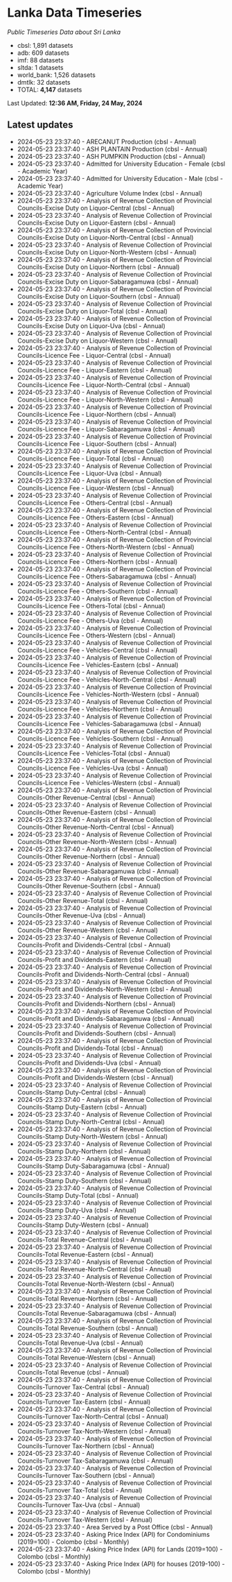 # Lanka Data Timeseries
*Public Timeseries Data about Sri Lanka*

* cbsl: 1,891 datasets
* adb: 609 datasets
* imf: 88 datasets
* sltda: 1 datasets
* world_bank: 1,526 datasets
* dmtlk: 32 datasets
* TOTAL: **4,147** datasets

Last Updated: **12:36 AM, Friday, 24 May, 2024**

## Latest updates

* 2024-05-23 23:37:40 - ARECANUT Production (cbsl - Annual)
* 2024-05-23 23:37:40 - ASH PLANTAIN Production (cbsl - Annual)
* 2024-05-23 23:37:40 - ASH PUMPKIN Production (cbsl - Annual)
* 2024-05-23 23:37:40 - Admitted for University Education - Female (cbsl - Academic Year)
* 2024-05-23 23:37:40 - Admitted for University Education - Male (cbsl - Academic Year)
* 2024-05-23 23:37:40 - Agriculture Volume Index (cbsl - Annual)
* 2024-05-23 23:37:40 - Analysis of Revenue Collection of Provincial Councils-Excise Duty on Liquor-Central (cbsl - Annual)
* 2024-05-23 23:37:40 - Analysis of Revenue Collection of Provincial Councils-Excise Duty on Liquor-Eastern (cbsl - Annual)
* 2024-05-23 23:37:40 - Analysis of Revenue Collection of Provincial Councils-Excise Duty on Liquor-North-Central (cbsl - Annual)
* 2024-05-23 23:37:40 - Analysis of Revenue Collection of Provincial Councils-Excise Duty on Liquor-North-Western (cbsl - Annual)
* 2024-05-23 23:37:40 - Analysis of Revenue Collection of Provincial Councils-Excise Duty on Liquor-Northern (cbsl - Annual)
* 2024-05-23 23:37:40 - Analysis of Revenue Collection of Provincial Councils-Excise Duty on Liquor-Sabaragamuwa (cbsl - Annual)
* 2024-05-23 23:37:40 - Analysis of Revenue Collection of Provincial Councils-Excise Duty on Liquor-Southern (cbsl - Annual)
* 2024-05-23 23:37:40 - Analysis of Revenue Collection of Provincial Councils-Excise Duty on Liquor-Total (cbsl - Annual)
* 2024-05-23 23:37:40 - Analysis of Revenue Collection of Provincial Councils-Excise Duty on Liquor-Uva (cbsl - Annual)
* 2024-05-23 23:37:40 - Analysis of Revenue Collection of Provincial Councils-Excise Duty on Liquor-Western (cbsl - Annual)
* 2024-05-23 23:37:40 - Analysis of Revenue Collection of Provincial Councils-Licence Fee - Liquor-Central (cbsl - Annual)
* 2024-05-23 23:37:40 - Analysis of Revenue Collection of Provincial Councils-Licence Fee - Liquor-Eastern (cbsl - Annual)
* 2024-05-23 23:37:40 - Analysis of Revenue Collection of Provincial Councils-Licence Fee - Liquor-North-Central (cbsl - Annual)
* 2024-05-23 23:37:40 - Analysis of Revenue Collection of Provincial Councils-Licence Fee - Liquor-North-Western (cbsl - Annual)
* 2024-05-23 23:37:40 - Analysis of Revenue Collection of Provincial Councils-Licence Fee - Liquor-Northern (cbsl - Annual)
* 2024-05-23 23:37:40 - Analysis of Revenue Collection of Provincial Councils-Licence Fee - Liquor-Sabaragamuwa (cbsl - Annual)
* 2024-05-23 23:37:40 - Analysis of Revenue Collection of Provincial Councils-Licence Fee - Liquor-Southern (cbsl - Annual)
* 2024-05-23 23:37:40 - Analysis of Revenue Collection of Provincial Councils-Licence Fee - Liquor-Total (cbsl - Annual)
* 2024-05-23 23:37:40 - Analysis of Revenue Collection of Provincial Councils-Licence Fee - Liquor-Uva (cbsl - Annual)
* 2024-05-23 23:37:40 - Analysis of Revenue Collection of Provincial Councils-Licence Fee - Liquor-Western (cbsl - Annual)
* 2024-05-23 23:37:40 - Analysis of Revenue Collection of Provincial Councils-Licence Fee - Others-Central (cbsl - Annual)
* 2024-05-23 23:37:40 - Analysis of Revenue Collection of Provincial Councils-Licence Fee - Others-Eastern (cbsl - Annual)
* 2024-05-23 23:37:40 - Analysis of Revenue Collection of Provincial Councils-Licence Fee - Others-North-Central (cbsl - Annual)
* 2024-05-23 23:37:40 - Analysis of Revenue Collection of Provincial Councils-Licence Fee - Others-North-Western (cbsl - Annual)
* 2024-05-23 23:37:40 - Analysis of Revenue Collection of Provincial Councils-Licence Fee - Others-Northern (cbsl - Annual)
* 2024-05-23 23:37:40 - Analysis of Revenue Collection of Provincial Councils-Licence Fee - Others-Sabaragamuwa (cbsl - Annual)
* 2024-05-23 23:37:40 - Analysis of Revenue Collection of Provincial Councils-Licence Fee - Others-Southern (cbsl - Annual)
* 2024-05-23 23:37:40 - Analysis of Revenue Collection of Provincial Councils-Licence Fee - Others-Total (cbsl - Annual)
* 2024-05-23 23:37:40 - Analysis of Revenue Collection of Provincial Councils-Licence Fee - Others-Uva (cbsl - Annual)
* 2024-05-23 23:37:40 - Analysis of Revenue Collection of Provincial Councils-Licence Fee - Others-Western (cbsl - Annual)
* 2024-05-23 23:37:40 - Analysis of Revenue Collection of Provincial Councils-Licence Fee - Vehicles-Central (cbsl - Annual)
* 2024-05-23 23:37:40 - Analysis of Revenue Collection of Provincial Councils-Licence Fee - Vehicles-Eastern (cbsl - Annual)
* 2024-05-23 23:37:40 - Analysis of Revenue Collection of Provincial Councils-Licence Fee - Vehicles-North-Central (cbsl - Annual)
* 2024-05-23 23:37:40 - Analysis of Revenue Collection of Provincial Councils-Licence Fee - Vehicles-North-Western (cbsl - Annual)
* 2024-05-23 23:37:40 - Analysis of Revenue Collection of Provincial Councils-Licence Fee - Vehicles-Northern (cbsl - Annual)
* 2024-05-23 23:37:40 - Analysis of Revenue Collection of Provincial Councils-Licence Fee - Vehicles-Sabaragamuwa (cbsl - Annual)
* 2024-05-23 23:37:40 - Analysis of Revenue Collection of Provincial Councils-Licence Fee - Vehicles-Southern (cbsl - Annual)
* 2024-05-23 23:37:40 - Analysis of Revenue Collection of Provincial Councils-Licence Fee - Vehicles-Total (cbsl - Annual)
* 2024-05-23 23:37:40 - Analysis of Revenue Collection of Provincial Councils-Licence Fee - Vehicles-Uva (cbsl - Annual)
* 2024-05-23 23:37:40 - Analysis of Revenue Collection of Provincial Councils-Licence Fee - Vehicles-Western (cbsl - Annual)
* 2024-05-23 23:37:40 - Analysis of Revenue Collection of Provincial Councils-Other Revenue-Central (cbsl - Annual)
* 2024-05-23 23:37:40 - Analysis of Revenue Collection of Provincial Councils-Other Revenue-Eastern (cbsl - Annual)
* 2024-05-23 23:37:40 - Analysis of Revenue Collection of Provincial Councils-Other Revenue-North-Central (cbsl - Annual)
* 2024-05-23 23:37:40 - Analysis of Revenue Collection of Provincial Councils-Other Revenue-North-Western (cbsl - Annual)
* 2024-05-23 23:37:40 - Analysis of Revenue Collection of Provincial Councils-Other Revenue-Northern (cbsl - Annual)
* 2024-05-23 23:37:40 - Analysis of Revenue Collection of Provincial Councils-Other Revenue-Sabaragamuwa (cbsl - Annual)
* 2024-05-23 23:37:40 - Analysis of Revenue Collection of Provincial Councils-Other Revenue-Southern (cbsl - Annual)
* 2024-05-23 23:37:40 - Analysis of Revenue Collection of Provincial Councils-Other Revenue-Total (cbsl - Annual)
* 2024-05-23 23:37:40 - Analysis of Revenue Collection of Provincial Councils-Other Revenue-Uva (cbsl - Annual)
* 2024-05-23 23:37:40 - Analysis of Revenue Collection of Provincial Councils-Other Revenue-Western (cbsl - Annual)
* 2024-05-23 23:37:40 - Analysis of Revenue Collection of Provincial Councils-Profit and Dividends-Central (cbsl - Annual)
* 2024-05-23 23:37:40 - Analysis of Revenue Collection of Provincial Councils-Profit and Dividends-Eastern (cbsl - Annual)
* 2024-05-23 23:37:40 - Analysis of Revenue Collection of Provincial Councils-Profit and Dividends-North-Central (cbsl - Annual)
* 2024-05-23 23:37:40 - Analysis of Revenue Collection of Provincial Councils-Profit and Dividends-North-Western (cbsl - Annual)
* 2024-05-23 23:37:40 - Analysis of Revenue Collection of Provincial Councils-Profit and Dividends-Northern (cbsl - Annual)
* 2024-05-23 23:37:40 - Analysis of Revenue Collection of Provincial Councils-Profit and Dividends-Sabaragamuwa (cbsl - Annual)
* 2024-05-23 23:37:40 - Analysis of Revenue Collection of Provincial Councils-Profit and Dividends-Southern (cbsl - Annual)
* 2024-05-23 23:37:40 - Analysis of Revenue Collection of Provincial Councils-Profit and Dividends-Total (cbsl - Annual)
* 2024-05-23 23:37:40 - Analysis of Revenue Collection of Provincial Councils-Profit and Dividends-Uva (cbsl - Annual)
* 2024-05-23 23:37:40 - Analysis of Revenue Collection of Provincial Councils-Profit and Dividends-Western (cbsl - Annual)
* 2024-05-23 23:37:40 - Analysis of Revenue Collection of Provincial Councils-Stamp Duty-Central (cbsl - Annual)
* 2024-05-23 23:37:40 - Analysis of Revenue Collection of Provincial Councils-Stamp Duty-Eastern (cbsl - Annual)
* 2024-05-23 23:37:40 - Analysis of Revenue Collection of Provincial Councils-Stamp Duty-North-Central (cbsl - Annual)
* 2024-05-23 23:37:40 - Analysis of Revenue Collection of Provincial Councils-Stamp Duty-North-Western (cbsl - Annual)
* 2024-05-23 23:37:40 - Analysis of Revenue Collection of Provincial Councils-Stamp Duty-Northern (cbsl - Annual)
* 2024-05-23 23:37:40 - Analysis of Revenue Collection of Provincial Councils-Stamp Duty-Sabaragamuwa (cbsl - Annual)
* 2024-05-23 23:37:40 - Analysis of Revenue Collection of Provincial Councils-Stamp Duty-Southern (cbsl - Annual)
* 2024-05-23 23:37:40 - Analysis of Revenue Collection of Provincial Councils-Stamp Duty-Total (cbsl - Annual)
* 2024-05-23 23:37:40 - Analysis of Revenue Collection of Provincial Councils-Stamp Duty-Uva (cbsl - Annual)
* 2024-05-23 23:37:40 - Analysis of Revenue Collection of Provincial Councils-Stamp Duty-Western (cbsl - Annual)
* 2024-05-23 23:37:40 - Analysis of Revenue Collection of Provincial Councils-Total Revenue-Central (cbsl - Annual)
* 2024-05-23 23:37:40 - Analysis of Revenue Collection of Provincial Councils-Total Revenue-Eastern (cbsl - Annual)
* 2024-05-23 23:37:40 - Analysis of Revenue Collection of Provincial Councils-Total Revenue-North-Central (cbsl - Annual)
* 2024-05-23 23:37:40 - Analysis of Revenue Collection of Provincial Councils-Total Revenue-North-Western (cbsl - Annual)
* 2024-05-23 23:37:40 - Analysis of Revenue Collection of Provincial Councils-Total Revenue-Northern (cbsl - Annual)
* 2024-05-23 23:37:40 - Analysis of Revenue Collection of Provincial Councils-Total Revenue-Sabaragamuwa (cbsl - Annual)
* 2024-05-23 23:37:40 - Analysis of Revenue Collection of Provincial Councils-Total Revenue-Southern (cbsl - Annual)
* 2024-05-23 23:37:40 - Analysis of Revenue Collection of Provincial Councils-Total Revenue-Uva (cbsl - Annual)
* 2024-05-23 23:37:40 - Analysis of Revenue Collection of Provincial Councils-Total Revenue-Western (cbsl - Annual)
* 2024-05-23 23:37:40 - Analysis of Revenue Collection of Provincial Councils-Total Revenue (cbsl - Annual)
* 2024-05-23 23:37:40 - Analysis of Revenue Collection of Provincial Councils-Turnover Tax-Central (cbsl - Annual)
* 2024-05-23 23:37:40 - Analysis of Revenue Collection of Provincial Councils-Turnover Tax-Eastern (cbsl - Annual)
* 2024-05-23 23:37:40 - Analysis of Revenue Collection of Provincial Councils-Turnover Tax-North-Central (cbsl - Annual)
* 2024-05-23 23:37:40 - Analysis of Revenue Collection of Provincial Councils-Turnover Tax-North-Western (cbsl - Annual)
* 2024-05-23 23:37:40 - Analysis of Revenue Collection of Provincial Councils-Turnover Tax-Northern (cbsl - Annual)
* 2024-05-23 23:37:40 - Analysis of Revenue Collection of Provincial Councils-Turnover Tax-Sabaragamuwa (cbsl - Annual)
* 2024-05-23 23:37:40 - Analysis of Revenue Collection of Provincial Councils-Turnover Tax-Southern (cbsl - Annual)
* 2024-05-23 23:37:40 - Analysis of Revenue Collection of Provincial Councils-Turnover Tax-Total (cbsl - Annual)
* 2024-05-23 23:37:40 - Analysis of Revenue Collection of Provincial Councils-Turnover Tax-Uva (cbsl - Annual)
* 2024-05-23 23:37:40 - Analysis of Revenue Collection of Provincial Councils-Turnover Tax-Western (cbsl - Annual)
* 2024-05-23 23:37:40 - Area Served by a Post Office (cbsl - Annual)
* 2024-05-23 23:37:40 - Asking Price Index (API) for Condominiums (2019=100) - Colombo (cbsl - Monthly)
* 2024-05-23 23:37:40 - Asking Price Index (API) for Lands (2019=100) - Colombo (cbsl - Monthly)
* 2024-05-23 23:37:40 - Asking Price Index (API) for houses (2019-100) - Colombo (cbsl - Monthly)